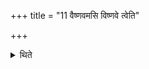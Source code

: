 +++
title = "11 वैष्णवमसि विष्णवे त्वेति"

+++

<details><summary>थिते</summary>

वैष्णवमसि विष्णवे त्वेति सम्मितमभिमृशति ११
</details>
